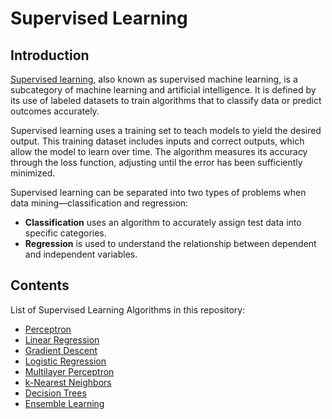 # Supervised Learning

## Introduction

[Supervised learning](https://en.wikipedia.org/wiki/Supervised_learning), also known as supervised machine learning, is a subcategory of machine learning and artificial intelligence. It is defined by its use of labeled datasets to train algorithms that to classify data or predict outcomes accurately.

Supervised learning uses a training set to teach models to yield the desired output. This training dataset includes inputs and correct outputs, which allow the model to learn over time. The algorithm measures its accuracy through the loss function, adjusting until the error has been sufficiently minimized.

Supervised learning can be separated into two types of problems when data mining—classification and regression:
- **Classification** uses an algorithm to accurately assign test data into specific categories.
- **Regression** is used to understand the relationship between dependent and independent variables.

## Contents

List of Supervised Learning Algorithms in this repository:
- [Perceptron](https://github.com/YulinLi98/Sample_Repo/blob/main/Supervised_Learning/Perceptron)
- [Linear Regression](https://github.com/YulinLi98/Sample_Repo/tree/main/Supervised_Learning/Linear_Regression)
- [Gradient Descent](https://github.com/YulinLi98/Sample_Repo/tree/main/Supervised_Learning/Gradient_Descent)
- [Logistic Regression](https://github.com/YulinLi98/Sample_Repo/tree/main/Supervised_Learning/Logistic_Regression)
- [Multilayer Perceptron](https://github.com/YulinLi98/Sample_Repo/tree/main/Supervised_Learning/Multilayer_Perceptron)
- [k-Nearest Neighbors](https://github.com/YulinLi98/Sample_Repo/tree/main/Supervised_Learning/k-Nearest_Neighbors)
- [Decision Trees](https://github.com/YulinLi98/Sample_Repo/tree/main/Supervised_Learning/Decision_Tree)
- [Ensemble Learning](https://github.com/YulinLi98/Sample_Repo/tree/main/Supervised_Learning/Ensemble_Learning)